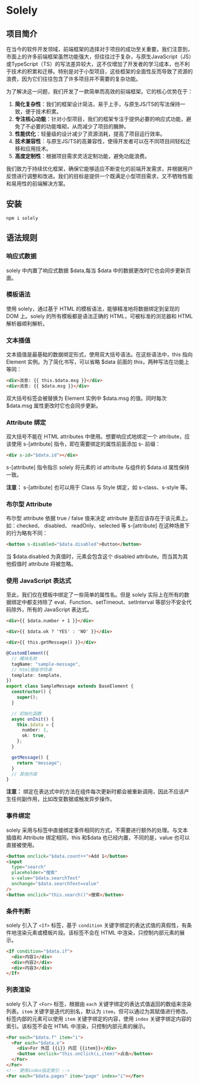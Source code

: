 # Solely

## 项目简介

在当今的软件开发领域，前端框架的选择对于项目的成功至关重要。我们注意到，市面上的许多前端框架虽然功能强大，但往往过于复杂，与原生JavaScript（JS）或TypeScript（TS）的写法差异较大，这不仅增加了开发者的学习成本，也不利于技术的积累和迁移。特别是对于小型项目，这些框架的全面性反而导致了资源的浪费，因为它们往往包含了许多项目并不需要的复杂功能。

为了解决这一问题，我们开发了一款简单而高效的前端框架。它的核心优势在于：

1. **简化复杂性**：我们的框架设计简洁，易于上手，与原生JS/TS的写法保持一致，便于技术积累。
2. **专注核心功能**：针对小型项目，我们的框架专注于提供必要的响应式功能，避免了不必要的功能堆砌，从而减少了项目的臃肿。
3. **性能优化**：轻量级的设计减少了资源消耗，提高了项目运行效率。
4. **技术兼容性**：与原生JS/TS的高兼容性，使得开发者可以在不同项目间轻松迁移和应用技术。
5. **高度定制性**：根据项目需求灵活定制功能，避免功能浪费。

我们致力于持续优化框架，确保它能够适应不断变化的前端开发需求，并根据用户反馈进行调整和改进。我们的目标是提供一个既满足小型项目需求，又不牺牲性能和易用性的前端解决方案。

## 安装
  
```shell
npm i solely
```

## 语法规则

### 响应式数据

solely 中内置了响应式数据 $data,每当 $data 中的数据更改时它也会同步更新页面。

### 模板语法

使用 solely，通过基于 HTML 的模板语法，能够精准地将数据绑定到呈现的 DOM 上。solely 的所有模板都是语法正确的 HTML，可被标准的浏览器和 HTML 解析器顺利解析。

### 文本插值

文本插值是最基础的数据绑定形式，使用双大括号语法。在这些语法中，this 指向 Element 实例。为了简化书写，可以省略 $data 前面的 this，两种写法在功能上等同：

```html
<div>消息: {{ this.$data.msg }}</div>
<div>消息: {{ $data.msg }}</div>
```

双大括号标签会被替换为 Element 实例中 $data.msg 的值。同时每次 $data.msg 属性更改时它也会同步更新。

### Attribute 绑定

双大括号不能在 HTML attributes 中使用。想要响应式地绑定一个 attribute，应该使用 s-[attribute] 指令，即在需要绑定的属性前面添加 s- 前缀：

```html
<div s-id="$data.id"></div>
```

s-[attribute] 指令指示 solely 将元素的 id attribute 与组件的 $data.id 属性保持一致。

**注意：** s-[attribute] 也可以用于 Class 与 Style 绑定，如 s-class、s-style 等。

### 布尔型 Attribute​

布尔型 attribute 依据 true / false 值来决定 attribute 是否应该存在于该元素上。如：checked、 disabled、 readOnly、selected 等
s-[attribute] 在这种场景下的行为略有不同：

```html
<button s-disabled="$data.disabled">Button</button>
```

当 $data.disabled 为真值时，元素会包含这个 disabled attribute。而当其为其他假值时 attribute 将被忽略。

### 使用 JavaScript 表达式 ​

至此，我们仅在模板中绑定了一些简单的属性名。但是 solely 实际上在所有的数据绑定中都支持除了 eval、Function、setTimeout、setInterval 等部分不安全代码除外，所有的 JavaScript 表达式。

```html
<div>{{ $data.number + 1 }}</div>

<div>{{ $data.ok ? 'YES' : 'NO' }}</div>

<div>{{ this.getMessage() }}</div>
```

```ts
@CustomElement({
  // 模块名称
  tagName: "sample-message",
  // html模板字符串
  template: template,
})
export class SampleMessage extends BaseElement {
  constructor() {
    super();
  }

  // 初始化函数
  async onInit() {
    this.$data = {
      number: 1,
      ok: true,
    };
  }

  getMessage() {
    return "message";
  }
  // 其他内容
}
```

**注意：** 绑定在表达式中的方法在组件每次更新时都会被重新调用，因此不应该产生任何副作用，比如改变数据或触发异步操作。

### 事件绑定

solely 采用与标签中直接绑定事件相同的方式，不需要进行额外的处理。与文本插值和 Attribute 绑定相同，this 和$data 也已经内置，不同的是，value 也可以直接被使用。

```html
<button onclick="$data.count++">Add 1</button>
<input
  type="search"
  placeholder="搜索"
  s-value="$data.searchText"
  onchange="$data.searchText=value"
/>
<button onclick="this.search()">搜索</button>
```

### 条件判断

solely 引入了 `<If>` 标签，基于 `condition` 关键字绑定的表达式值的真假性，有条件地渲染元素或模板片段。该标签不会在 HTML 中渲染，只控制内部元素的展示。

```html
<If condition="$data.if">
  <div>内容1</div>
  <div>内容2</div>
  <div>内容3</div>
</If>
```

### 列表渲染

solely 引入了 `<For>` 标签，根据由 `each` 关键字绑定的表达式值返回的数组来渲染列表。`item` 关键字是迭代的别名，默认为 `item`，但可以通过为其赋值进行修改。标签内部的元素可以使用 `item` 关键字绑定的内容，使用 `index` 关键字绑定内容的索引。该标签不会在 HTML 中渲染，只控制内部元素的展示。

```html
<For each="$data.f" item="i">
  <For each="$data.e">
    <div>For 外层 {{i}} 内层 {{item}}</div>
    <button onclick="this.onClick(i,item)">点击</button>
  </For>
</For>
<!-- 使用index指定索引 -->
<For each="$data.pages" item="page" index="i"></For>
```
